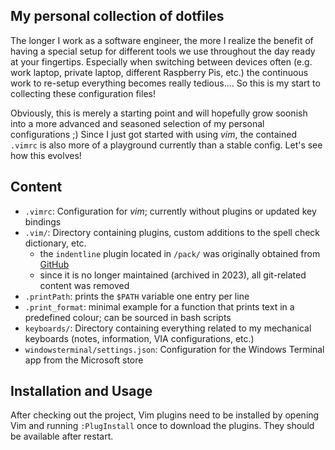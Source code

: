 ## My personal collection of dotfiles

The longer I work as a software engineer, the more I realize the benefit of having a special setup for different tools we use throughout the day ready at your fingertips. Especially when switching between devices often
(e.g. work laptop, private laptop, different Raspberry Pis, etc.) the continuous work to re-setup everything becomes really tedious.... So this is my start to collecting these configuration files!

Obviously, this is merely a starting point and will hopefully grow soonish into a more advanced and seasoned selection of my personal configurations ;)
Since I just got started with using *vim*, the contained `.vimrc` is also more of a playground currently than a stable config. Let's see how this evolves!

## Content

- `.vimrc`: Configuration for *vim*; currently without plugins or updated key bindings
- `.vim/`: Directory containing plugins, custom additions to the spell check dictionary, etc.
  - the `indentline` plugin located in `/pack/` was originally obtained from
    [GitHub](https://github.com/Yggdroot/indentLine)
  - since it is no longer maintained (archived in 2023), all git-related content was removed
- `.printPath`: prints the `$PATH` variable one entry per line
- `.print_format`: minimal example for a function that prints text in a predefined colour; can be sourced in bash scripts
- `keyboards/`: Directory containing everything related to my mechanical keyboards (notes, information, VIA configurations, etc.)
- `windowsterminal/settings.json`: Configuration for the Windows Terminal app from the Microsoft store

## Installation and Usage

After checking out the project, Vim plugins need to be installed by opening Vim and running
`:PlugInstall` once to download the plugins. They should be available after restart.

